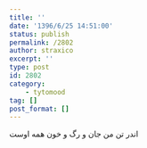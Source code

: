 ```yaml
---
title: ''
date: '1396/6/25 14:51:00'
status: publish
permalink: /2802
author: straxico
excerpt: ''
type: post
id: 2802
category:
    - tytomood
tag: []
post_format: []
---
```

اندر تن من جان و رگ و خون همه اوست